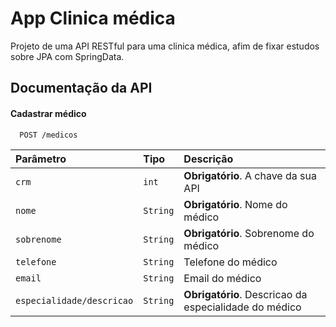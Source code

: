 
# App Clinica médica

Projeto de uma API RESTful para uma clinica médica, afim de fixar estudos sobre JPA com SpringData.




## Documentação da API

#### Cadastrar médico

```http
  POST /medicos
```

| Parâmetro   | Tipo       | Descrição                           |
| :---------- | :--------- | :---------------------------------- |
| `crm` | `int` | **Obrigatório**. A chave da sua API |
| `nome` | `String` | **Obrigatório**. Nome do médico |
| `sobrenome` | `String` | **Obrigatório**. Sobrenome do médico |
| `telefone` | `String` | Telefone do médico|
| `email` | `String` | Email do médico |
| `especialidade/descricao` | `String` | **Obrigatório**. Descricao da especialidade do médico |



